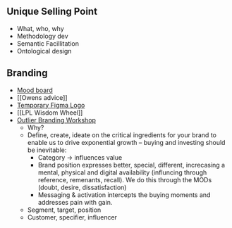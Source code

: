 ## Unique Selling Point
- What, who, why
- Methodology dev
- Semantic Facillitation
- Ontological design

## Branding
- [Mood board](https://www.figma.com/file/99H5kRrQFNGLflwupbNOZp/LunarPunk-Branding?node-id=0%3A1)
- [[Owens advice]]
- [Temporary Figma Logo](https://www.figma.com/file/vfMTcHrtSo8S4EpvKFmFnQ/Logo)
- [[LPL Wisdom Wheel]]
- [Outlier Branding Workshop](assets/OutlierBrandWorkshop.pdf)
	- Why?
	- Define, create, ideate on the critical ingredients for your brand to enable us to drive exponential growth – buying and investing should be inevitable:
		- Category -> influences value  
		- Brand position expresses better, special, different, increcasing a mental, physical and digital availability (influncing through reference, remenants, recall). We do this through the MODs (doubt, desire, dissatisfaction)
		- Messaging & activation intercepts the buying moments and addresses pain with gain.
	- Segment, target, position
	- Customer, specifier, influencer


